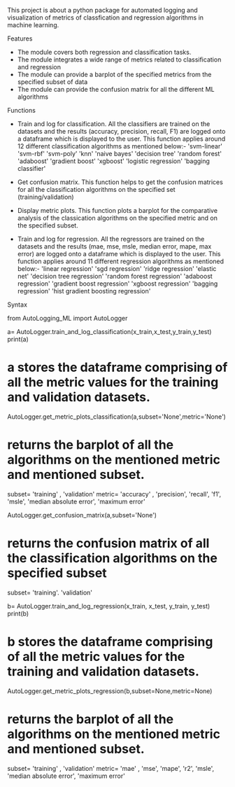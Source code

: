 This project is about a python package for automated logging and visualization of metrics of classfication and regression algorithms in machine learning.

Features
* The module covers both regression and classification tasks. 
* The module integrates a wide range of metrics related to classification and regression
* The module can provide a barplot of the specified metrics from the specified subset of data
* The module can provide the confusion matrix for all the different ML algorithms


Functions
* Train and log for classification. All the classifiers are trained on the datasets and the results (accuracy, precision, recall, F1) are logged onto a dataframe which is displayed to the user. This function applies around 12 different classification algorithms as mentioned below:-
'svm-linear'
'svm-rbf'
'svm-poly'
'knn'
'naive bayes'
'decision tree'
'random forest'
'adaboost'
'gradient boost'
'xgboost'
'logistic regression'
'bagging classifier'

* Get confusion matrix. This function helps to get the confusion matrices for all the classification algorithms on the specified set (training/validation)

* Display metric plots. This function plots a barplot for the comparative analysis of the classication algorithms on the specified metric and on the specified subset. 

* Train and log for regression. All the regressors are trained on the datasets and the results (mae, mse, msle, median error, mape, max error) are logged onto a dataframe which is displayed to the user. This function applies around 11 different regression algorithms as mentioned below:- 
'linear regression'
'sgd regression'
'ridge regression'
'elastic net'
'decision tree regression'
'random forest regression'
'adaboost regression'
'gradient boost regression'
'xgboost regression'
'bagging regression'
'hist gradient boosting regression'

Syntax

from AutoLogging_ML import AutoLogger

a= AutoLogger.train_and_log_classification(x_train,x_test,y_train,y_test)
print(a)
# a stores the dataframe comprising of all the metric values for the training and validation datasets. 

AutoLogger.get_metric_plots_classification(a,subset='None',metric='None')
# returns the barplot of all the algorithms on the mentioned metric and mentioned subset.

subset= 'training' , 'validation'
metric= 'accuracy' , 'precision', 'recall', 'f1', 'msle', 'median absolute error', 'maximum error'

AutoLogger.get_confusion_matrix(a,subset='None')
# returns the confusion matrix of all the classification algorithms on the specified subset

subset= 'training'. 'validation'

b= AutoLogger.train_and_log_regression(x_train, x_test, y_train, y_test)
print(b)
# b stores the dataframe comprising of all the metric values for the training and validation datasets.

AutoLogger.get_metric_plots_regression(b,subset=None,metric=None)
# returns the barplot of all the algorithms on the mentioned metric and mentioned subset.

subset= 'training' , 'validation'
metric= 'mae' , 'mse', 'mape', 'r2', 'msle', 'median absolute error', 'maximum error'